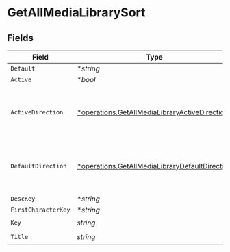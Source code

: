 # GetAllMediaLibrarySort


## Fields

| Field                                                                                                           | Type                                                                                                            | Required                                                                                                        | Description                                                                                                     | Example                                                                                                         |
| --------------------------------------------------------------------------------------------------------------- | --------------------------------------------------------------------------------------------------------------- | --------------------------------------------------------------------------------------------------------------- | --------------------------------------------------------------------------------------------------------------- | --------------------------------------------------------------------------------------------------------------- |
| `Default`                                                                                                       | **string*                                                                                                       | :heavy_minus_sign:                                                                                              | N/A                                                                                                             | asc                                                                                                             |
| `Active`                                                                                                        | **bool*                                                                                                         | :heavy_minus_sign:                                                                                              | N/A                                                                                                             | false                                                                                                           |
| `ActiveDirection`                                                                                               | [*operations.GetAllMediaLibraryActiveDirection](../../models/operations/getallmedialibraryactivedirection.md)   | :heavy_minus_sign:                                                                                              | The direction of the sort. Can be either `asc` or `desc`.<br/>                                                  | asc                                                                                                             |
| `DefaultDirection`                                                                                              | [*operations.GetAllMediaLibraryDefaultDirection](../../models/operations/getallmedialibrarydefaultdirection.md) | :heavy_minus_sign:                                                                                              | The direction of the sort. Can be either `asc` or `desc`.<br/>                                                  | asc                                                                                                             |
| `DescKey`                                                                                                       | **string*                                                                                                       | :heavy_minus_sign:                                                                                              | N/A                                                                                                             | titleSort:desc                                                                                                  |
| `FirstCharacterKey`                                                                                             | **string*                                                                                                       | :heavy_minus_sign:                                                                                              | N/A                                                                                                             | /library/sections/2/firstCharacter                                                                              |
| `Key`                                                                                                           | *string*                                                                                                        | :heavy_check_mark:                                                                                              | N/A                                                                                                             | titleSort                                                                                                       |
| `Title`                                                                                                         | *string*                                                                                                        | :heavy_check_mark:                                                                                              | N/A                                                                                                             | Title                                                                                                           |